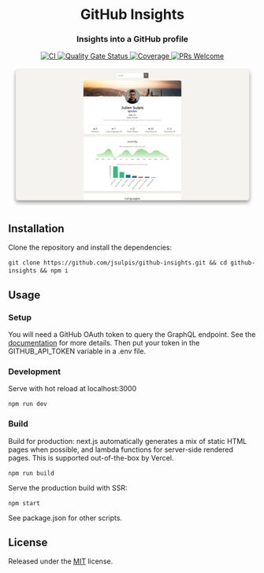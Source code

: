 <h1 align="center">GitHub Insights</h1>
<h3 align="center">Insights into a GitHub profile</h3>
<p align="center">
  <a href="https://github.com/jsulpis/github-insights/actions/workflows/build.yml">
    <img alt="CI" src="https://github.com/jsulpis/github-insights/actions/workflows/build.yml/badge.svg" />
  </a>
  <a href="https://sonarcloud.io/dashboard?id=github-stats">
		<img alt="Quality Gate Status" src="https://sonarcloud.io/api/project_badges/measure?project=github-stats&metric=alert_status" />
	</a>
  <a href="https://sonarcloud.io/dashboard?id=github-stats">
		<img alt="Coverage" src="https://sonarcloud.io/api/project_badges/measure?project=github-stats&metric=coverage" />
	</a>
  <a href="http://makeapullrequest.com">
		<img alt="PRs Welcome" src="https://img.shields.io/badge/PRs-welcome-brightgreen.svg" />
	</a>
</p>

<a align="center" href="https://github-insights.vercel.app">
  <img class="repo-preview" src="https://raw.githubusercontent.com/jsulpis/github-insights/master/preview.png" alt="Screenshot of the application"/>
</a>

## Installation

Clone the repository and install the dependencies:

```shell
git clone https://github.com/jsulpis/github-insights.git && cd github-insights && npm i
```

## Usage

### Setup

You will need a GitHub OAuth token to query the GraphQL endpoint. See the [documentation](https://developer.github.com/v4/guides/forming-calls/#authenticating-with-graphql) for more details. Then put your token in the GITHUB_API_TOKEN variable in a .env file.

### Development

Serve with hot reload at localhost:3000

```
npm run dev
```

### Build

Build for production: next.js automatically generates a mix of static HTML pages when possible, and lambda functions for server-side rendered pages. This is supported out-of-the-box by Vercel.

```
npm run build
```

Serve the production build with SSR:

```
npm start
```

See package.json for other scripts.

## License

Released under the [MIT](https://github.com/jsulpis/github-insights/blob/master/LICENSE) license.
